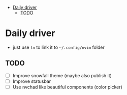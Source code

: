 <!--toc:start-->

- [Daily driver](#daily-driver)
  - [TODO](#todo)
  <!--toc:end-->

# Daily driver

- just use `ln` to link it to `~/.config/nvim` folder

## TODO

- [ ] Improve snowfall theme (maybe also publish it)
- [ ] Improve statusbar
- [ ] Use nvchad like beautiful components (color picker)
